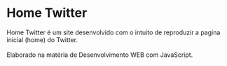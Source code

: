 # Home Twitter
Home Twitter é um site desenvolvido com o intuito de reproduzir a pagina inicial (home) do Twitter.
<br>
<br>
Elaborado na matéria de Desenvolvimento WEB com JavaScript.
